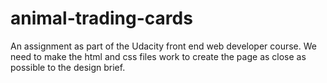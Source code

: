 # animal-trading-cards

An assignment as part of the Udacity front end web developer course.
We need to make the html and css files work to create the page as close as possible to the design brief.
